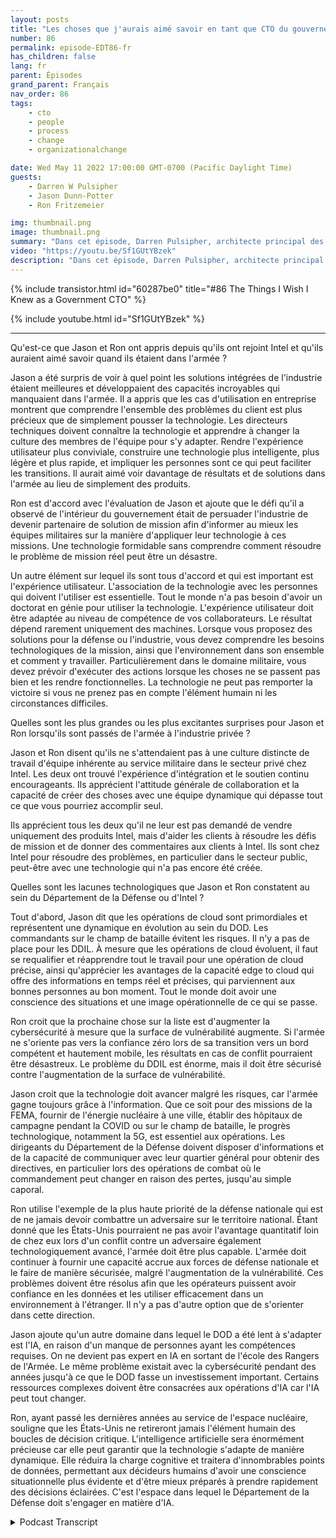 ```yaml
---
layout: posts
title: "Les choses que j'aurais aimé savoir en tant que CTO du gouvernement."
number: 86
permalink: episode-EDT86-fr
has_children: false
lang: fr
parent: Épisodes
grand_parent: Français
nav_order: 86
tags:
    - cto
    - people
    - process
    - change
    - organizationalchange

date: Wed May 11 2022 17:00:00 GMT-0700 (Pacific Daylight Time)
guests:
    - Darren W Pulsipher
    - Jason Dunn-Potter
    - Ron Fritzemeier

img: thumbnail.png
image: thumbnail.png
summary: "Dans cet épisode, Darren Pulsipher, architecte principal des solutions, secteur public, chez Intel, accueille les invités spéciaux Jason Dunn-Potter, ancien officier en chef des mandats d'officier, US Army, et Ron Fritzemeier, ancien contre-amiral, US Navy. Les deux occupent désormais depuis cinq mois des postes d'architectes de solutions et de spécialistes de mission au sein de l'équipe du département de la défense d'Intel."
video: "https://youtu.be/Sf1GUtYBzek"
description: "Dans cet épisode, Darren Pulsipher, architecte principal des solutions, secteur public, chez Intel, accueille les invités spéciaux Jason Dunn-Potter, ancien officier en chef des mandats d'officier, US Army, et Ron Fritzemeier, ancien contre-amiral, US Navy. Les deux occupent désormais depuis cinq mois des postes d'architectes de solutions et de spécialistes de mission au sein de l'équipe du département de la défense d'Intel."
---
```


<div>
{% include transistor.html id="60287be0" title="#86 The Things I Wish I Knew as a Government CTO" %}

{% include youtube.html id="Sf1GUtYBzek" %}
</div>

---

Qu'est-ce que Jason et Ron ont appris depuis qu'ils ont rejoint Intel et qu'ils auraient aimé savoir quand ils étaient dans l'armée ?

Jason a été surpris de voir à quel point les solutions intégrées de l'industrie étaient meilleures et développaient des capacités incroyables qui manquaient dans l'armée. Il a appris que les cas d'utilisation en entreprise montrent que comprendre l'ensemble des problèmes du client est plus précieux que de simplement pousser la technologie. Les directeurs techniques doivent connaître la technologie et apprendre à changer la culture des membres de l'équipe pour s'y adapter. Rendre l'expérience utilisateur plus conviviale, construire une technologie plus intelligente, plus légère et plus rapide, et impliquer les personnes sont ce qui peut faciliter les transitions. Il aurait aimé voir davantage de résultats et de solutions dans l'armée au lieu de simplement des produits.

Ron est d'accord avec l'évaluation de Jason et ajoute que le défi qu'il a observé de l'intérieur du gouvernement était de persuader l'industrie de devenir partenaire de solution de mission afin d'informer au mieux les équipes militaires sur la manière d'appliquer leur technologie à ces missions. Une technologie formidable sans comprendre comment résoudre le problème de mission réel peut être un désastre.

Un autre élément sur lequel ils sont tous d'accord et qui est important est l'expérience utilisateur. L'association de la technologie avec les personnes qui doivent l'utiliser est essentielle. Tout le monde n'a pas besoin d'avoir un doctorat en génie pour utiliser la technologie. L'expérience utilisateur doit être adaptée au niveau de compétence de vos collaborateurs. Le résultat dépend rarement uniquement des machines. Lorsque vous proposez des solutions pour la défense ou l'industrie, vous devez comprendre les besoins technologiques de la mission, ainsi que l'environnement dans son ensemble et comment y travailler. Particulièrement dans le domaine militaire, vous devez prévoir d'exécuter des actions lorsque les choses ne se passent pas bien et les rendre fonctionnelles. La technologie ne peut pas remporter la victoire si vous ne prenez pas en compte l'élément humain ni les circonstances difficiles.

Quelles sont les plus grandes ou les plus excitantes surprises pour Jason et Ron lorsqu'ils sont passés de l'armée à l'industrie privée ?

Jason et Ron disent qu'ils ne s'attendaient pas à une culture distincte de travail d'équipe inhérente au service militaire dans le secteur privé chez Intel. Les deux ont trouvé l'expérience d'intégration et le soutien continu encourageants. Ils apprécient l'attitude générale de collaboration et la capacité de créer des choses avec une équipe dynamique qui dépasse tout ce que vous pourriez accomplir seul.

Ils apprécient tous les deux qu'il ne leur est pas demandé de vendre uniquement des produits Intel, mais d'aider les clients à résoudre les défis de mission et de donner des commentaires aux clients à Intel. Ils sont chez Intel pour résoudre des problèmes, en particulier dans le secteur public, peut-être avec une technologie qui n'a pas encore été créée.

Quelles sont les lacunes technologiques que Jason et Ron constatent au sein du Département de la Défense ou d'Intel ?

Tout d'abord, Jason dit que les opérations de cloud sont primordiales et représentent une dynamique en évolution au sein du DOD. Les commandants sur le champ de bataille évitent les risques. Il n'y a pas de place pour les DDIL. À mesure que les opérations de cloud évoluent, il faut se requalifier et réapprendre tout le travail pour une opération de cloud précise, ainsi qu'apprécier les avantages de la capacité edge to cloud qui offre des informations en temps réel et précises, qui parviennent aux bonnes personnes au bon moment. Tout le monde doit avoir une conscience des situations et une image opérationnelle de ce qui se passe.

Ron croit que la prochaine chose sur la liste est d'augmenter la cybersécurité à mesure que la surface de vulnérabilité augmente. Si l'armée ne s'oriente pas vers la confiance zéro lors de sa transition vers un bord compétent et hautement mobile, les résultats en cas de conflit pourraient être désastreux. Le problème du DDIL est énorme, mais il doit être sécurisé contre l'augmentation de la surface de vulnérabilité.

Jason croit que la technologie doit avancer malgré les risques, car l'armée gagne toujours grâce à l'information. Que ce soit pour des missions de la FEMA, fournir de l'énergie nucléaire à une ville, établir des hôpitaux de campagne pendant la COVID ou sur le champ de bataille, le progrès technologique, notamment la 5G, est essentiel aux opérations. Les dirigeants du Département de la Défense doivent disposer d'informations et de la capacité de communiquer avec leur quartier général pour obtenir des directives, en particulier lors des opérations de combat où le commandement peut changer en raison des pertes, jusqu'au simple caporal.

Ron utilise l'exemple de la plus haute priorité de la défense nationale qui est de ne jamais devoir combattre un adversaire sur le territoire national. Étant donné que les États-Unis pourraient ne pas avoir l'avantage quantitatif loin de chez eux lors d'un conflit contre un adversaire également technologiquement avancé, l'armée doit être plus capable. L'armée doit continuer à fournir une capacité accrue aux forces de défense nationale et le faire de manière sécurisée, malgré l'augmentation de la vulnérabilité. Ces problèmes doivent être résolus afin que les opérateurs puissent avoir confiance en les données et les utiliser efficacement dans un environnement à l'étranger. Il n'y a pas d'autre option que de s'orienter dans cette direction.

Jason ajoute qu'un autre domaine dans lequel le DOD a été lent à s'adapter est l'IA, en raison d'un manque de personnes ayant les compétences requises. On ne devient pas expert en IA en sortant de l'école des Rangers de l'Armée. Le même problème existait avec la cybersécurité pendant des années jusqu'à ce que le DOD fasse un investissement important. Certains ressources complexes doivent être consacrées aux opérations d'IA car l'IA peut tout changer.

Ron, ayant passé les dernières années au service de l'espace nucléaire, souligne que les États-Unis ne retireront jamais l'élément humain des boucles de décision critique. L'intelligence artificielle sera énormément précieuse car elle peut garantir que la technologie s'adapte de manière dynamique. Elle réduira la charge cognitive et traitera d'innombrables points de données, permettant aux décideurs humains d'avoir une conscience situationnelle plus évidente et d'être mieux préparés à prendre rapidement des décisions éclairées. C'est l'espace dans lequel le Département de la Défense doit s'engager en matière d'IA.



<details>
<summary> Podcast Transcript </summary>

<p></p>

</details>
